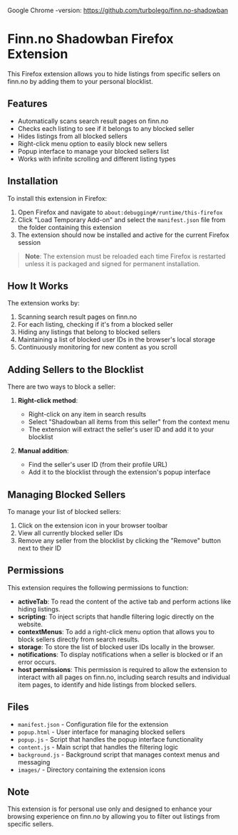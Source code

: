 Google Chrome -version: https://github.com/turbolego/finn.no-shadowban

# Finn.no Shadowban Firefox Extension

This Firefox extension allows you to hide listings from specific sellers on finn.no by adding them to your personal blocklist.

## Features

- Automatically scans search result pages on finn.no
- Checks each listing to see if it belongs to any blocked seller
- Hides listings from all blocked sellers
- Right-click menu option to easily block new sellers
- Popup interface to manage your blocked sellers list
- Works with infinite scrolling and different listing types

## Installation

To install this extension in Firefox:

1. Open Firefox and navigate to `about:debugging#/runtime/this-firefox`
2. Click "Load Temporary Add-on" and select the `manifest.json` file from the folder containing this extension
3. The extension should now be installed and active for the current Firefox session

> **Note**: The extension must be reloaded each time Firefox is restarted unless it is packaged and signed for permanent installation.

## How It Works

The extension works by:
1. Scanning search result pages on finn.no
2. For each listing, checking if it's from a blocked seller
3. Hiding any listings that belong to blocked sellers
4. Maintaining a list of blocked user IDs in the browser's local storage
5. Continuously monitoring for new content as you scroll

## Adding Sellers to the Blocklist

There are two ways to block a seller:

1. **Right-click method**:
    - Right-click on any item in search results
    - Select "Shadowban all items from this seller" from the context menu
    - The extension will extract the seller's user ID and add it to your blocklist

2. **Manual addition**:
    - Find the seller's user ID (from their profile URL)
    - Add it to the blocklist through the extension's popup interface

## Managing Blocked Sellers

To manage your list of blocked sellers:

1. Click on the extension icon in your browser toolbar
2. View all currently blocked seller IDs
3. Remove any seller from the blocklist by clicking the "Remove" button next to their ID

## Permissions

This extension requires the following permissions to function:

- **activeTab**: To read the content of the active tab and perform actions like hiding listings.
- **scripting**: To inject scripts that handle filtering logic directly on the website.
- **contextMenus**: To add a right-click menu option that allows you to block sellers directly from search results.
- **storage**: To store the list of blocked user IDs locally in the browser.
- **notifications**: To display notifications when a seller is blocked or if an error occurs.
- **host permissions**: This permission is required to allow the extension to interact with all pages on finn.no, including search results and individual item pages, to identify and hide listings from blocked sellers.

## Files

- `manifest.json` - Configuration file for the extension
- `popup.html` - User interface for managing blocked sellers
- `popup.js` - Script that handles the popup interface functionality
- `content.js` - Main script that handles the filtering logic
- `background.js` - Background script that manages context menus and messaging
- `images/` - Directory containing the extension icons

## Note

This extension is for personal use only and designed to enhance your browsing experience on finn.no by allowing you to filter out listings from specific sellers.
